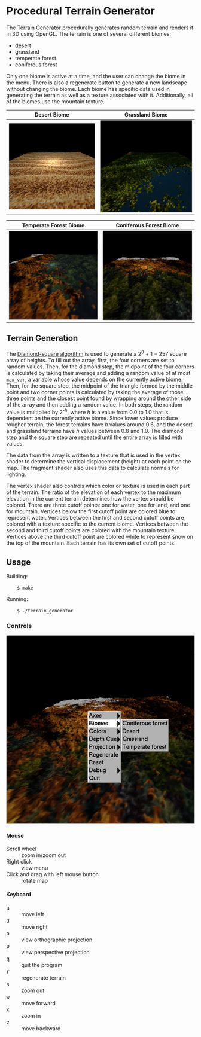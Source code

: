 # Procedural Terrain Generator

The Terrain Generator procedurally generates random terrain and renders it in 3D using OpenGL. The terrain is one of several different biomes:

* desert
* grassland
* temperate forest
* coniferous forest

Only one biome is active at a time, and the user can change the biome in the menu. There is also a regenerate button to generate a new landscape without changing the biome. Each biome has specific data used in generating the terrain as well as a texture associated with it. Additionally, all of the biomes use the mountain texture.

|Desert Biome|Grassland Biome|
| ------------- | ------------- |
| ![screenshot of desert biome](screenshots/desert_biome.png "desert biome")  | ![screenshot of grassland biome](screenshots/grassland_biome.png "grassland biome")  |

|Temperate Forest Biome|Coniferous Forest Biome|
| ------------- | ------------- |
| ![screenshot of temperate forest biome](screenshots/temperate_forest_biome.png "temperate forest biome")  | ![screenshot of coniferous forest biome](screenshots/coniferous_forest_biome.png "coniferous forest biome")  |

## Terrain Generation

The [Diamond-square algorithm](https://en.wikipedia.org/wiki/Diamond-square_algorithm) is used to generate a 2<sup>8</sup> + 1 = 257 square array of heights. To fill out the array, first, the four corners are set to random values. Then, for the diamond step, the midpoint of the four corners is calculated by taking their average and adding a random value of at most `max_var`, a variable whose value depends on the currently active biome. Then, for the square step, the midpoint of the triangle formed by the middle point and two corner points is calculated by taking the average of those three points and the closest point found by wrapping around the other side of the array and then adding a random value. In both steps, the random value is multiplied by 2<sup>-_h_</sup>, where _h_ is a value from 0.0 to 1.0 that is dependent on the currently active biome. Since lower values produce rougher terrain, the forest terrains have _h_ values around 0.6, and the desert and grassland terrains have _h_ values between 0.8 and 1.0. The diamond step and the square step are repeated until the entire array is filled with values.

The data from the array is written to a texture that is used in the vertex shader to determine the vertical displacement (height) at each point on the map. The fragment shader also uses this data to calculate normals for lighting.

The vertex shader also controls which color or texture is used in each part of the terrain. The ratio of the elevation of each vertex to the maximum elevation in the current terrain determines how the vertex should be colored. There are three cutoff points: one for water, one for land, and one for mountain. Vertices below the first cutoff point are colored blue to represent water. Vertices between the first and second cutoff points are colored with a texture specific to the current biome. Vertices between the second and third cutoff points are colored with the mountain texture. Vertices above the third cutoff point are colored white to represent snow on the top of the mountain. Each terrain has its own set of cutoff points.

## Usage

Building:

        $ make

Running:

        $ ./terrain_generator

### Controls

![screenshot of menu](screenshots/menu.png "viewing the menu")

#### Mouse

<dl>
<dt>Scroll wheel</dt>
<dd>zoom in/zoom out</dd>
<dt>Right click</dt>
<dd>view menu</dd>
<dt>Click and drag with left mouse button</dt>
<dd>rotate map</dd>
</dl>

#### Keyboard

<dl>
<dt><kbd>a</kbd></dt>
<dd>move left</dd>
<dt><kbd>d</kbd></dt>
<dd>move right</dd>
<dt><kbd>o</kbd></dt>
<dd>view orthographic projection</dd>
<dt><kbd>p</kbd></dt>
<dd>view perspective projection</dd>
<dt><kbd>q</kbd></dt>
<dd>quit the program</dd>
<dt><kbd>r</kbd></dt>
<dd>regenerate terrain</dd>
<dt><kbd>s</kbd></dt>
<dd>zoom out</dd>
<dt><kbd>w</kbd></dt>
<dd>move forward</dd>
<dt><kbd>x</kbd></dt>
<dd>zoom in</dd>
<dt><kbd>z</kbd></dt>
<dd>move backward</dd>
</dl>
